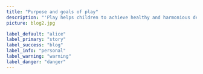 ```yaml
---
title: "Purpose and goals of play"
description: "'Play helps children to achieve healthy and harmonious development. Especially in social and emotional development. It helps children establish their character while making responsible decisions and understanding differences between themselves and others. Children recognize and manage their emotions while they play with others. They learn how to show empathy and how to maintain positive relationships through play."
picture: blog2.jpg

label_default: "alice" 
label_primary: "story"
label_success: "blog"
label_info: "personal"
label_warning: "warning"
label_danger: "danger"
---
```


<!--label_default: "alice"--> 
<!--label_primary: "story"--> 
<!--label_success: "blog"--> 
<!--label_info: "personal"--> 
<!--label_warning: "warning"--> 
<!--label_danger: "danger"--> 
